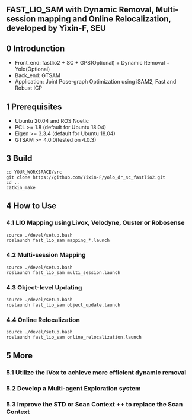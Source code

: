 ## FAST_LIO_SAM with Dynamic Removal, Multi-session mapping and Online Relocalization, developed by Yixin-F, SEU

## 0 Introdunction
- Front_end: fastlio2 + SC + GPS(Optional) + Dynamic Removal + Yolo(Optional)
- Back_end: GTSAM
- Application: Joint Pose-graph Optimization using iSAM2, Fast and Robust ICP

## 1 Prerequisites

- Ubuntu 20.04 and ROS Noetic
- PCL >= 1.8 (default for Ubuntu 18.04)
- Eigen >= 3.3.4 (default for Ubuntu 18.04)
- GTSAM >= 4.0.0(tested on 4.0.3)

## 3 Build

```shell
cd YOUR_WORKSPACE/src
git clone https://github.com/Yixin-F/yolo_dr_sc_fastlio2.git
cd ..
catkin_make
```

## 4 How to Use
### 4.1 LIO Mapping using Livox, Velodyne, Ouster or Robosense
```shell
source ./devel/setup.bash
roslaunch fast_lio_sam mapping_*.launch
```
<!-- <p align='center'>
    <img src="/pic/1.png" alt="drawing" width="400" height ="200"/>
    <img src="/pic/2.png" alt="drawing" width="400" height =200/>
</p> -->


### 4.2 Multi-session Mapping
```shell
source ./devel/setup.bash
roslaunch fast_lio_sam multi_session.launch
```

### 4.3 Object-level Updating
```shell
source ./devel/setup.bash
roslaunch fast_lio_sam object_update.launch
```

### 4.4 Online Relocalization
```shell
source ./devel/setup.bash
roslaunch fast_lio_sam online_relocalization.launch
```

## 5 More
### 5.1 Utilize the iVox to achieve more efficient dynamic removal
### 5.2 Develop a Multi-agent Exploration system
### 5.3 Improve the STD or Scan Context ++ to replace the Scan Context

